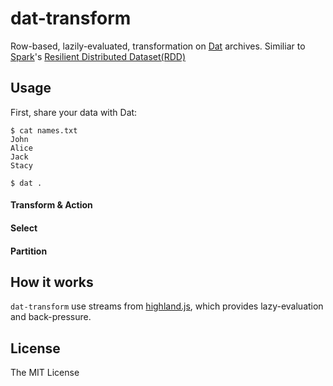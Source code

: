 # dat-transform

Row-based, lazily-evaluated, transformation on [Dat](http://dat-data.com/) archives.
Similiar to [Spark](spark.apache.org)'s [Resilient Distributed Dataset(RDD)](https://amplab.cs.berkeley.edu/wp-content/uploads/2012/01/nsdi_spark.pdf)

## Usage

First, share your data with Dat:

```
$ cat names.txt
John
Alice
Jack
Stacy

$ dat .

```

#### Transform & Action

#### Select

#### Partition

## How it works

`dat-transform` use streams from [highland.js](http://highlandjs.org/), which provides lazy-evaluation and back-pressure.

## License

The MIT License
